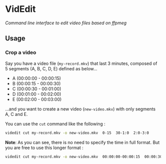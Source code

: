 # VidEdit

*Command line interface to edit video files based on ffpmeg*

## Usage

### Crop a video

Say you have a video file (`my-record.mkv`) that last 3 minutes, composed of 5 segments (A, B, C, D, E) defined as below...
- A (00:00:00 - 00:00:15)
- B (00:00:15 - 00:00:30)
- C (00:00:30 - 00:01:00)
- D (00:01:00 - 00:02:00)
- E (00:02:00 - 00:03:00)

...and you want to create a new video (`new-video.mkv`) with only segments A, C and E.

You can use the `cut` command like the following :

```bash
videdit cut my-record.mkv -o new-video.mkv  0-15  30-1:0  2:0-3:0
```

**Note**: As you can see, there is no need to specify the time in full format. But you are free to use this longer format :

```bash
videdit cut my-record.mkv -o new-video.mkv  00:00:00-00:00:15  00:00:30-00:01:00  00:02:00-00:03:00
```
